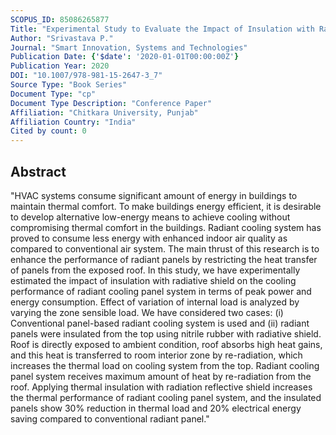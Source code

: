 ```yaml
---
SCOPUS_ID: 85086265877
Title: "Experimental Study to Evaluate the Impact of Insulation with Radiative Shield on the Performance of Panel-Based Radiant Cooling System"
Author: "Srivastava P."
Journal: "Smart Innovation, Systems and Technologies"
Publication Date: {'$date': '2020-01-01T00:00:00Z'}
Publication Year: 2020
DOI: "10.1007/978-981-15-2647-3_7"
Source Type: "Book Series"
Document Type: "cp"
Document Type Description: "Conference Paper"
Affiliation: "Chitkara University, Punjab"
Affiliation Country: "India"
Cited by count: 0
---
```


## Abstract
"HVAC systems consume significant amount of energy in buildings to maintain thermal comfort. To make buildings energy efficient, it is desirable to develop alternative low-energy means to achieve cooling without compromising thermal comfort in the buildings. Radiant cooling system has proved to consume less energy with enhanced indoor air quality as compared to conventional air system. The main thrust of this research is to enhance the performance of radiant panels by restricting the heat transfer of panels from the exposed roof. In this study, we have experimentally estimated the impact of insulation with radiative shield on the cooling performance of radiant cooling panel system in terms of peak power and energy consumption. Effect of variation of internal load is analyzed by varying the zone sensible load. We have considered two cases: (i) Conventional panel-based radiant cooling system is used and (ii) radiant panels were insulated from the top using nitrile rubber with radiative shield. Roof is directly exposed to ambient condition, roof absorbs high heat gains, and this heat is transferred to room interior zone by re-radiation, which increases the thermal load on cooling system from the top. Radiant cooling panel system receives maximum amount of heat by re-radiation from the roof. Applying thermal insulation with radiation reflective shield increases the thermal performance of radiant cooling panel system, and the insulated panels show 30% reduction in thermal load and 20% electrical energy saving compared to conventional radiant panel."
